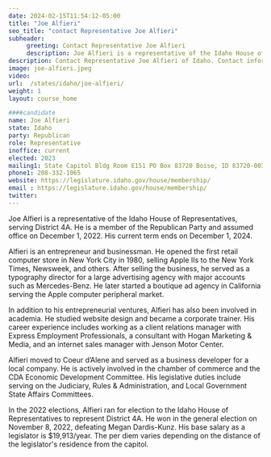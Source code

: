 ```yaml
---
date: 2024-02-15T11:54:12-05:00
title: "Joe Alfieri"
seo_title: "contact Representative Joe Alfieri"
subheader:
     greeting: Contact Representative Joe Alfieri
     description: Joe Alfieri is a representative of the Idaho House of Representatives, serving District 4A. He is a member of the Republican Party and assumed office on December 1, 2022. His current term ends on December 1, 2024.
description: Contact Representative Joe Alfieri of Idaho. Contact information for Joe Alfieri includes email address, phone number, and mailing address.
image: joe-alfieri.jpeg
video:
url:  /states/idaho/joe-alfieri/
weight: 1
layout: course_home

####candidate
name: Joe Alfieri
state: Idaho
party: Republican
role: Representative
inoffice: current
elected: 2023
mailing1: State Capitol Bldg Room E151 PO Box 83720 Boise, ID 83720-0038
phone1: 208-332-1065
website: https://legislature.idaho.gov/house/membership/
email : https://legislature.idaho.gov/house/membership/
twitter:
---
```


Joe Alfieri is a representative of the Idaho House of Representatives, serving District 4A. He is a member of the Republican Party and assumed office on December 1, 2022. His current term ends on December 1, 2024.

Alfieri is an entrepreneur and businessman. He opened the first retail computer store in New York City in 1980, selling Apple IIs to the New York Times, Newsweek, and others. After selling the business, he served as a typography director for a large advertising agency with major accounts such as Mercedes-Benz. He later started a boutique ad agency in California serving the Apple computer peripheral market.

In addition to his entrepreneurial ventures, Alfieri has also been involved in academia. He studied website design and became a corporate trainer. His career experience includes working as a client relations manager with Express Employment Professionals, a consultant with Hogan Marketing & Media, and an internet sales manager with Jenson Motor Center.

Alfieri moved to Coeur d’Alene and served as a business developer for a local company. He is actively involved in the chamber of commerce and the CDA Economic Development Committee. His legislative duties include serving on the Judiciary, Rules & Administration, and Local Government State Affairs Committees.

In the 2022 elections, Alfieri ran for election to the Idaho House of Representatives to represent District 4A. He won in the general election on November 8, 2022, defeating Megan Dardis-Kunz. His base salary as a legislator is $19,913/year. The per diem varies depending on the distance of the legislator's residence from the capitol.
